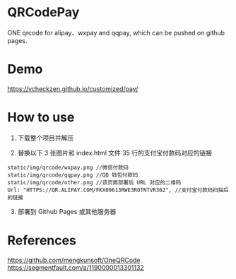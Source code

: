 # QRCodePay
ONE qrcode for alipay、wxpay and qqpay, which can be pushed on github pages.

# Demo
https://vcheckzen.github.io/customized/pay/

# How to use
1. 下载整个项目并解压

2. 替换以下 3 张图片和 index.html 文件 35 行的支付宝付款码对应的链接

```
static/img/qrcode/wxpay.png //微信付款码
static/img/qrcode/qqpay.png //QQ 钱包付款码
static/img/qrcode/other.png //该页面部署后 URL 对应的二维码
Url: "HTTPS://QR.ALIPAY.COM/FKX09613RWE3ROTNTVR362", //支付宝付款码扫描后的链接
```

3. 部署到 Github Pages 或其他服务器


# References
https://github.com/mengkunsoft/OneQRCode
<br>
https://segmentfault.com/a/1190000013301132

